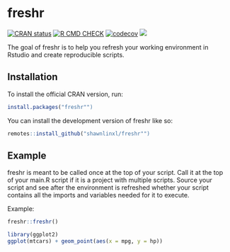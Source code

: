 
# freshr

<!-- badges: start -->
[![CRAN status](https://www.r-pkg.org/badges/version/freshr)](https://CRAN.R-project.org/package=freshr)
[![R CMD CHECK](https://github.com/shawnlinxl/freshr/actions/workflows/R_CMD_CHECK.yml/badge.svg)](https://github.com/shawnlinxl/freshr/actions/workflows/R_CMD_CHECK.yml)
[![codecov](https://codecov.io/gh/shawnlinxl/freshr/branch/master/graph/badge.svg?token=4XBHTBGFEK)](https://app.codecov.io/gh/shawnlinxl/freshr)
[![](https://cranlogs.r-pkg.org/badges/freshr)](https://cran.r-project.org/package=freshr)
<!-- badges: end -->

The goal of freshr is to help you refresh your working environment in Rstudio and create reproducible scripts.

## Installation

To install the official CRAN version, run:

``` r
install.packages("freshr"")
```

You can install the development version of freshr like so:

``` r
remotes::install_github("shawnlinxl/freshr"")
```

## Example

freshr is meant to be called once at the top of your script. Call it at the top of your main.R script if it is a project with multiple scripts. Source your script and see after the environment is refreshed whether your script contains all the imports and variables needed for it to execute.

Example:

``` r
freshr::freshr()

library(ggplot2)
ggplot(mtcars) + geom_point(aes(x = mpg, y = hp))
```
